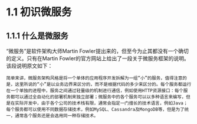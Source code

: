
# 1.1 初识微服务


## 1.1.1 什么是微服务

“微服务”是软件架构大师Martin Fowler提出来的，但至今为止其都没有一个确切的定义。只有在Martin Fowler的官方网站上给出了一段关于微服务框架的说明。该段说明原文如下：

    简单来讲，微服务架构风格是将一个单体的应用程序开发拆解为一组“小”的服务，值得注意的是，这里所说的“小”是以业务边界来区分的，而不是根据代码的多少来区分的。每个服务都运行在一个单独的进程中，服务之间通过轻量级的机制进行通信，例如使用HTTP资源接口：每个服务都可以通过全自动化的部署机制来独立部署；微服务中的各个服务可以以多种语言来编写，但是在实际开发中，由于各个公司的技术栈有限，通常会指定一门擅长的技术语言，例如Java；每个服务都可以使用不同数据存储技术，例如MySQL、Cassandra及MongoDB等，但是为了统一，通常各个服务还是会选用同一种存储技术。
































